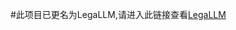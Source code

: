 #此项目已更名为LegaLLM,请进入此链接查看[LegaLLM]([https://www.example.com](https://github.com/Haoguozhichi/LegaLLM))
